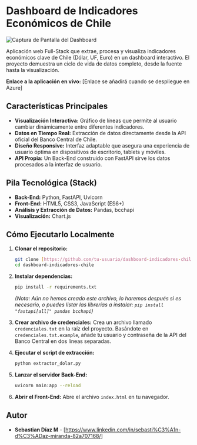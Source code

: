 # Dashboard de Indicadores Económicos de Chile

![Captura de Pantalla del Dashboard](https://github.com/user-attachments/assets/13960c38-1bea-43d3-b9c0-d5b96d8b8690)

Aplicación web Full-Stack que extrae, procesa y visualiza indicadores económicos clave de Chile (Dólar, UF, Euro) en un dashboard interactivo. El proyecto demuestra un ciclo de vida de datos completo, desde la fuente hasta la visualización.

**Enlace a la aplicación en vivo:** [Enlace se añadirá cuando se despliegue en Azure]

## Características Principales
- **Visualización Interactiva:** Gráfico de líneas que permite al usuario cambiar dinámicamente entre diferentes indicadores.
- **Datos en Tiempo Real:** Extracción de datos directamente desde la API oficial del Banco Central de Chile.
- **Diseño Responsive:** Interfaz adaptable que asegura una experiencia de usuario óptima en dispositivos de escritorio, tablets y móviles.
- **API Propia:** Un Back-End construido con FastAPI sirve los datos procesados a la interfaz de usuario.

## Pila Tecnológica (Stack)
* **Back-End:** Python, FastAPI, Uvicorn
* **Front-End:** HTML5, CSS3, JavaScript (ES6+)
* **Análisis y Extracción de Datos:** Pandas, bcchapi
* **Visualización:** Chart.js

## Cómo Ejecutarlo Localmente

1.  **Clonar el repositorio:**
    ```bash
    git clone [https://github.com/tu-usuario/dashboard-indicadores-chile.git](https://github.com/tu-usuario/dashboard-indicadores-chile.git)
    cd dashboard-indicadores-chile
    ```

2.  **Instalar dependencias:**
    ```bash
    pip install -r requirements.txt
    ```
    *(Nota: Aún no hemos creado este archivo, lo haremos después si es necesario, o puedes listar las librerías a instalar: `pip install "fastapi[all]" pandas bcchapi`)*

3.  **Crear archivo de credenciales:**
    Crea un archivo llamado `credenciales.txt` en la raíz del proyecto. Basándote en `credenciales.txt.example`, añade tu usuario y contraseña de la API del Banco Central en dos líneas separadas.

4.  **Ejecutar el script de extracción:**
    ```bash
    python extractor_dolar.py
    ```

5.  **Lanzar el servidor Back-End:**
    ```bash
    uvicorn main:app --reload
    ```

6.  **Abrir el Front-End:**
    Abre el archivo `index.html` en tu navegador.

## Autor
* **Sebastian Díaz M** - [https://www.linkedin.com/in/sebasti%C3%A1n-d%C3%ADaz-miranda-82a707168/]
